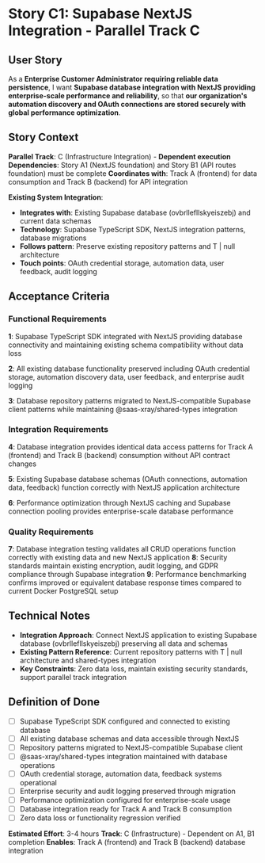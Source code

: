 # Story C1: Supabase NextJS Integration - Parallel Track C

## User Story

As a **Enterprise Customer Administrator requiring reliable data persistence**,
I want **Supabase database integration with NextJS providing enterprise-scale performance and reliability**,
so that **our organization's automation discovery and OAuth connections are stored securely with global performance optimization**.

## Story Context

**Parallel Track**: C (Infrastructure Integration) - **Dependent execution**
**Dependencies**: Story A1 (NextJS foundation) and Story B1 (API routes foundation) must be complete
**Coordinates with**: Track A (frontend) for data consumption and Track B (backend) for API integration

**Existing System Integration**:
- **Integrates with**: Existing Supabase database (ovbrllefllskyeiszebj) and current data schemas
- **Technology**: Supabase TypeScript SDK, NextJS integration patterns, database migrations
- **Follows pattern**: Preserve existing repository patterns and T | null architecture
- **Touch points**: OAuth credential storage, automation data, user feedback, audit logging

## Acceptance Criteria

### Functional Requirements

**1**: Supabase TypeScript SDK integrated with NextJS providing database connectivity and maintaining existing schema compatibility without data loss

**2**: All existing database functionality preserved including OAuth credential storage, automation discovery data, user feedback, and enterprise audit logging

**3**: Database repository patterns migrated to NextJS-compatible Supabase client patterns while maintaining @saas-xray/shared-types integration

### Integration Requirements

**4**: Database integration provides identical data access patterns for Track A (frontend) and Track B (backend) consumption without API contract changes

**5**: Existing Supabase database schemas (OAuth connections, automation data, feedback) function correctly with NextJS application architecture

**6**: Performance optimization through NextJS caching and Supabase connection pooling provides enterprise-scale database performance

### Quality Requirements

**7**: Database integration testing validates all CRUD operations function correctly with existing data and new NextJS application
**8**: Security standards maintain existing encryption, audit logging, and GDPR compliance through Supabase integration
**9**: Performance benchmarking confirms improved or equivalent database response times compared to current Docker PostgreSQL setup

## Technical Notes

- **Integration Approach**: Connect NextJS application to existing Supabase database (ovbrllefllskyeiszebj) preserving all data and schemas
- **Existing Pattern Reference**: Current repository patterns with T | null architecture and shared-types integration
- **Key Constraints**: Zero data loss, maintain existing security standards, support parallel track integration

## Definition of Done

- [ ] Supabase TypeScript SDK configured and connected to existing database
- [ ] All existing database schemas and data accessible through NextJS
- [ ] Repository patterns migrated to NextJS-compatible Supabase client
- [ ] @saas-xray/shared-types integration maintained with database operations
- [ ] OAuth credential storage, automation data, feedback systems operational
- [ ] Enterprise security and audit logging preserved through migration
- [ ] Performance optimization configured for enterprise-scale usage
- [ ] Database integration ready for Track A and Track B consumption
- [ ] Zero data loss or functionality regression verified

**Estimated Effort**: 3-4 hours
**Track**: C (Infrastructure) - Dependent on A1, B1 completion
**Enables**: Track A (frontend) and Track B (backend) database integration